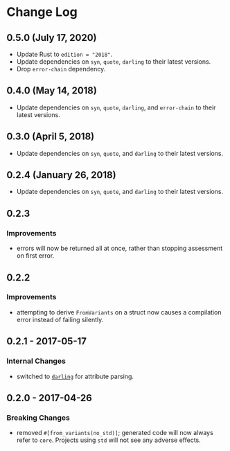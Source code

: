# Change Log

## 0.5.0 (July 17, 2020)
- Update Rust to `edition = "2018"`.
- Update dependencies on `syn`, `quote`, `darling` to their latest versions.
- Drop `error-chain` dependency.

## 0.4.0 (May 14, 2018)
- Update dependencies on `syn`, `quote`, `darling`, and `error-chain` to their latest versions.

## 0.3.0 (April 5, 2018)
- Update dependencies on `syn`, `quote`, and `darling` to their latest versions.

## 0.2.4 (January 26, 2018)

- Update dependencies on `syn`, `quote`, and `darling` to their latest versions.

## 0.2.3

### Improvements
- errors will now be returned all at once, rather than stopping assessment on first error.

## 0.2.2

### Improvements
- attempting to derive `FromVariants` on a struct now causes a compilation error instead of failing silently.

## 0.2.1 - 2017-05-17

### Internal Changes
- switched to [`darling`](https://crates.io/crates/darling) for attribute parsing.

## 0.2.0 - 2017-04-26

### Breaking Changes
- removed `#[from_variants(no_std)]`; generated code will now always refer to `core`. Projects using `std` will not see any adverse effects.

